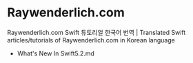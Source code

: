 # Raywenderlich.com
 Raywenderlich.com Swift 튜토리얼 한국어 번역 | Translated Swift articles/tutorials of Raywenderlich.com in Korean language 

* What's New In Swift5.2.md
